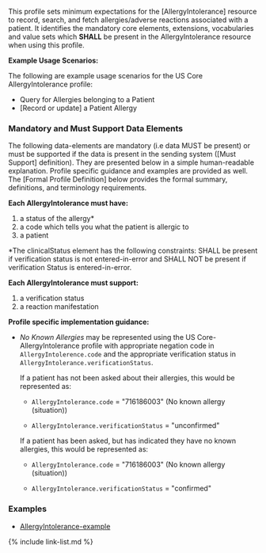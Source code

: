 This profile sets minimum expectations for the [AllergyIntolerance] resource to record, search, and fetch allergies/adverse reactions associated with a patient.  It identifies the mandatory core elements, extensions, vocabularies and value sets which **SHALL** be present in the AllergyIntolerance resource when using this profile.

**Example Usage Scenarios:**

The following are example usage scenarios for the US Core AllergyIntolerance
 profile:

-   Query for Allergies belonging to a Patient
-   [Record or update]  a Patient Allergy

### Mandatory and Must Support Data Elements

The following data-elements are mandatory (i.e data MUST be present) or must be supported if the data is present in the sending system ([Must Support] definition). They are presented below in a simple human-readable explanation.  Profile specific guidance and examples are provided as well.  The [Formal Profile Definition] below provides the  formal summary, definitions, and  terminology requirements.

**Each AllergyIntolerance must have:**

1.  a status of the allergy*
1.  a code which tells you what the patient is allergic to
1.  a patient

*The clinicalStatus element has the following constraints: SHALL be present if verification status is not entered-in-error and SHALL NOT be present if verification Status is entered-in-error.

**Each AllergyIntolerance must support:**

1. a verification status
1. a reaction manifestation

**Profile specific implementation guidance:**

* *No Known Allergies* may be represented using the US Core-AllergyIntolerance profile with appropriate negation code in `AllergyIntolerence.code` and the appropriate verification status in `AllergyIntolerance.verificationStatus`.

  If a patient has not been asked about their allergies, this would be represented as:

    * `AllergyIntolerance.code` = "716186003" (No known allergy (situation))

    * `AllergyIntolerance.verificationStatus` = "unconfirmed"

  If a patient has been asked, but has indicated they have no known allergies, this would be represented as:

  * `AllergyIntolerance.code` = "716186003" (No known allergy (situation))

  * `AllergyIntolerance.verificationStatus` = "confirmed"

### Examples

- [AllergyIntolerance-example](AllergyIntolerance-example.html)

{% include link-list.md %}
